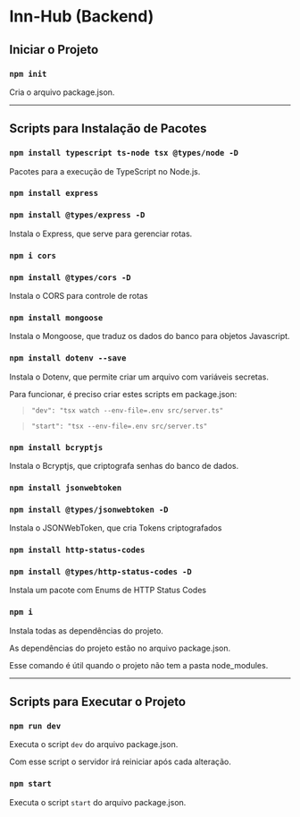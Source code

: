 # Inn-Hub (Backend)

## Iniciar o Projeto

### `npm init`

Cria o arquivo package.json.

---

## Scripts para Instalação de Pacotes

### `npm install typescript ts-node tsx @types/node -D`

Pacotes para a execução de TypeScript no Node.js.

### `npm install express`

### `npm install @types/express -D`

Instala o Express, que serve para gerenciar rotas.

### `npm i cors`

### `npm install @types/cors -D`

Instala o CORS para controle de rotas

### `npm install mongoose`

Instala o Mongoose, que traduz os dados do banco para objetos Javascript.

### `npm install dotenv --save`

Instala o Dotenv, que permite criar um arquivo com variáveis secretas.

Para funcionar, é preciso criar estes scripts em package.json:

> `"dev": "tsx watch --env-file=.env src/server.ts"`

> `"start": "tsx --env-file=.env src/server.ts"`

### `npm install bcryptjs`

Instala o Bcryptjs, que criptografa senhas do banco de dados.

### `npm install jsonwebtoken`

### `npm install @types/jsonwebtoken -D`

Instala o JSONWebToken, que cria Tokens criptografados

### `npm install http-status-codes`

### `npm install @types/http-status-codes -D`

Instala um pacote com Enums de HTTP Status Codes

### `npm i`

Instala todas as dependências do projeto.

As dependências do projeto estão no arquivo package.json.

Esse comando é útil quando o projeto não tem a pasta node_modules.

---

## Scripts para Executar o Projeto

### `npm run dev`

Executa o script `dev` do arquivo package.json.

Com esse script o servidor irá reiniciar após cada alteração.

### `npm start`

Executa o script `start` do arquivo package.json.
